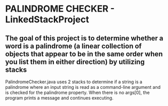 # PALINDROME CHECKER - LinkedStackProject
## The goal of this project is to determine whether a word is a palindrome (a linear collection of objects that appear to be in the same order when you list them in either direction) by utilizing stacks

PalindromeChecker.java uses 2 stacks to determine if a string is a palindrome where an input string is read as a command-line argument and is checked for the palindrome property. When there is no args[0], the program prints a message and continues executing.


